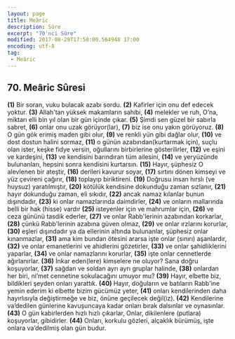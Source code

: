 ```yaml
---
layout: page
title: Meâric
description: Sûre
excerpt: "70'nci Sûre"
modified: 2017-08-29T17:50:00.564948 17:00
encoding: utf-8
tag: 
 - Meâric
---
```


## 70. Meâric Sûresi

**(1)** Bir soran, vuku bulacak azabı sordu.
**(2)** Kafirler için onu def edecek yoktur.
**(3)** Allah'tan yüksek makamların sahibi,
**(4)** melekler ve ruh, O’na, miktarı elli bin yıl olan bir gün içinde  çıkar.
**(5)** Şimdi sen güzel bir sabırla sabret, 
**(6)** onlar onu uzak görüyor(lar),
**(7)** biz ise onu yakın görüyoruz.
**(8)** O gün gök erimiş maden gibi olur,
**(9)** ve renkli yün gibi dağlar olur,
**(10)** ve dost dostun halini sormaz,
**(11)** o günün azabından(kurtarmak için), suçlu olan ister, keşke fidye versin, oğullarını birbirlerine gösterilirler, 
**(12)** ve eşini ve kardeşini,
**(13)** ve kendisini barındıran tüm ailesini,
**(14)** ve yeryüzünde bulunanları, hepsini sonra kendisini kurtarsın.
**(15)** Hayır, şüphesiz O alevlenen bir ateştir,
**(16)** derileri kavurur soyar,
**(17)** sırtını dönen kimseyi ve yüz çevireni çağırır,
**(18)** toplayıp biriktireni.
**(19)** Doğrusu insan hırslı (ve huysuz) yaratılmıştır,
**(20)** kötülük kendisine dokunduğu zaman sızlanır,
**(21)** hayır dokunduğu zaman, eli sıkıdır,
**(22)** ancak namaz kılanlar bunun dışındadır,
**(23)** ki onlar namazlarında daimdirler,
**(24)** ve onların mallarında belli bir hak (hisse) vardır
**(25)** isteyenler için ve mahrumlar için,
**(26)** ve ceza gününü tasdik ederler,
**(27)** ve onlar Rabb'lerinin azabından korkarlar,
**(28)** çünkü Rabb'lerinin azabına güven olmaz,
**(29)** ve onlar ırzlarını korurlar,
**(30)** eşleri dışındadır ya da ellerinin altında bulunanlar, şüphesiz onlar kınanmazlar,
**(31)** ama kim bundan ötesini ararsa işte onlar (sınırı) aşanlardır,
**(32)** ve onlar emanetlerini ve ahidlerini gözetirler,
**(33)** ve onlar şahidliklerini yaparlar,
**(34)** ve onlar namazlarını korurlar,
**(35)** işte onlar cennetlerde ağırlanırlar.
**(36)** İnkar eden(lere) kimselere ne oluyor? Sana doğru koşuyorlar,
**(37)** sağdan ve soldan ayrı ayrı gruplar halinde,
**(38)** onlardan her biri, ni’met cennetine sokulacağını umuyor mu?
**(39)** Hayır, elbette biz, bildikleri şeyden onları yarattık.
**(40)** Hayır, doğuların ve batıların Rabb'ine yemin ederim ki elbette bizim gücümüz yeter,
**(41)** onları kendilerinden daha hayırlısıyla değiştirmeğe ve biz, önüne geçilecek değil(iz). 
**(42)** Kendilerine va’dedilen günlerine kavuşuncaya kadar onları bırak  dalsınlar ve oynasınlar. 
**(43)** O gün kabirlerden hızlı hızlı çıkarlar, Onlar, dikilenlere (putlara) koşuyorlar, gibidirler.
**(44)** Onları, korkulu gözleri, alçaklık bürümüş, işte onlara va’dedilmiş olan gün budur.
